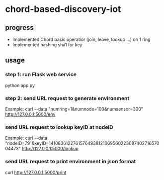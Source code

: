 # chord-based-discovery-iot


## progress

- Implemented Chord basic operatior (join, leave, lookup ...) on 1 ring
- Implemented hashing sha1 for key 

## usage

### step 1: run Flask web service
python app.py

### step 2: send URL request to generate environment
Example:
curl --data "numring=1&numnode=100&numsensor=300" http://127.0.0.1:5000/env

### send URL request to lookup keyID at nodeID
Example:
curl --data "nodeID=791&keyID=1410836122761576493812106956022308740271657004473" http://127.0.0.1:5000/lookup

### send URL request to print environment in json format
curl http://127.0.0.1:5000/print